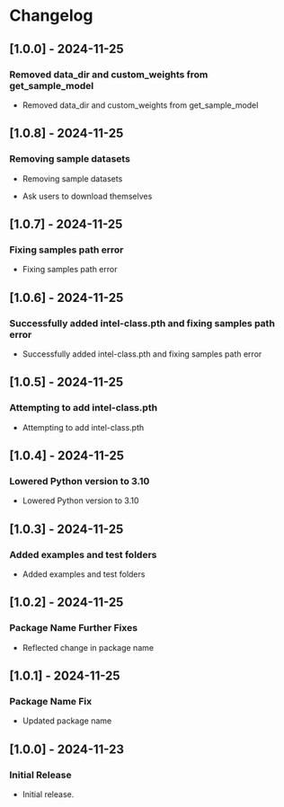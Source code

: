# Changelog

## [1.0.0] - 2024-11-25

### Removed data_dir and custom_weights from get_sample_model

- Removed data_dir and custom_weights from get_sample_model

## [1.0.8] - 2024-11-25

### Removing sample datasets

- Removing sample datasets

- Ask users to download themselves

## [1.0.7] - 2024-11-25

### Fixing samples path error

- Fixing samples path error

## [1.0.6] - 2024-11-25

### Successfully added intel-class.pth and fixing samples path error

- Successfully added intel-class.pth and fixing samples path error

## [1.0.5] - 2024-11-25

### Attempting to add intel-class.pth

- Attempting to add intel-class.pth

## [1.0.4] - 2024-11-25

### Lowered Python version to 3.10

- Lowered Python version to 3.10

## [1.0.3] - 2024-11-25

### Added examples and test folders

- Added examples and test folders

## [1.0.2] - 2024-11-25

### Package Name Further Fixes

- Reflected change in package name

## [1.0.1] - 2024-11-25

### Package Name Fix

- Updated package name

## [1.0.0] - 2024-11-23

### Initial Release

- Initial release.
